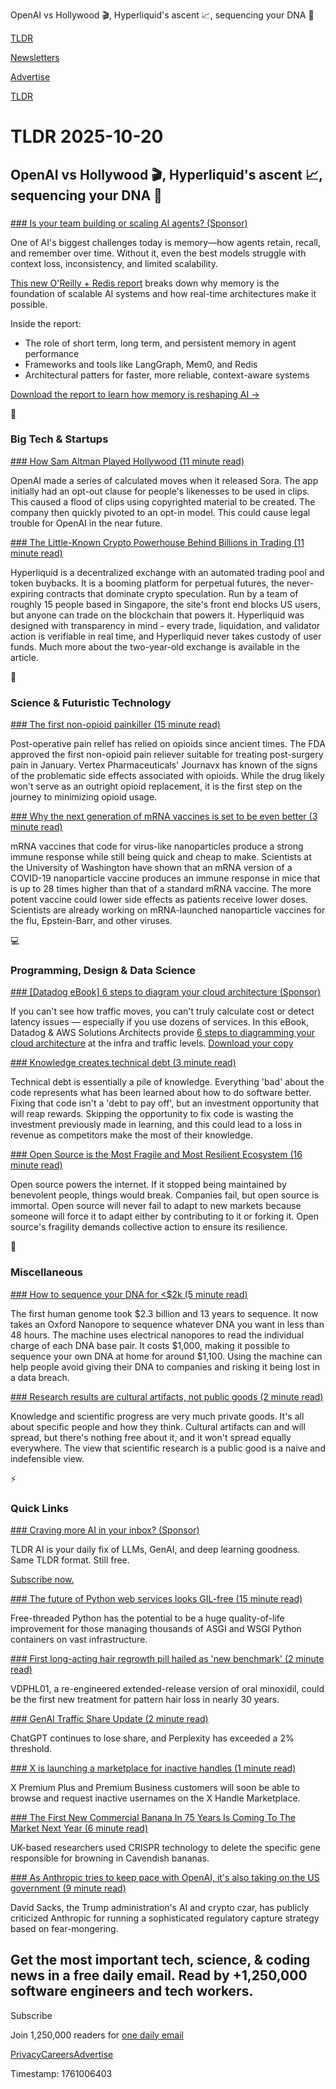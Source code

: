 OpenAI vs Hollywood 🎬, Hyperliquid's ascent 📈, sequencing your DNA 🧬

[TLDR](/)

[Newsletters](/newsletters)

[Advertise](https://advertise.tldr.tech/)

[TLDR](/)

# TLDR 2025-10-20

## OpenAI vs Hollywood 🎬, Hyperliquid's ascent 📈, sequencing your DNA 🧬

### 

[### Is your team building or scaling AI agents? (Sponsor)](https://redis.io/resources/managing-memory-for-ai-agents/?utm_source=[name-of-provider]&amp;utm_medium=cpa&amp;utm_campaign=2025-10-ai_in_production&amp;utm_content=eb-managing_memory_for_ai_agents-701N100000aRaU6)

One of AI's biggest challenges today is memory—how agents retain, recall, and remember over time. Without it, even the best models struggle with context loss, inconsistency, and limited scalability.

[This new O'Reilly + Redis report](https://redis.io/resources/managing-memory-for-ai-agents/?utm_source=[name-of-provider]&utm_medium=cpa&utm_campaign=2025-10-ai_in_production&utm_content=eb-managing_memory_for_ai_agents-701N100000aRaU6) breaks down why memory is the foundation of scalable AI systems and how real-time architectures make it possible.

Inside the report:

* The role of short term, long term, and persistent memory in agent performance
* Frameworks and tools like LangGraph, Mem0, and Redis
* Architectural patters for faster, more reliable, context-aware systems

[Download the report to learn how memory is reshaping AI →](https://redis.io/resources/managing-memory-for-ai-agents/?utm_source=[name-of-provider]&utm_medium=cpa&utm_campaign=2025-10-ai_in_production&utm_content=eb-managing_memory_for_ai_agents-701N100000aRaU6)

📱

### Big Tech & Startups

[### How Sam Altman Played Hollywood (11 minute read)](https://www.hollywoodreporter.com/business/business-news/sam-altman-openai-sora-agencies-talent-1236401618/?utm_source=tldrnewsletter)

OpenAI made a series of calculated moves when it released Sora. The app initially had an opt-out clause for people's likenesses to be used in clips. This caused a flood of clips using copyrighted material to be created. The company then quickly pivoted to an opt-in model. This could cause legal trouble for OpenAI in the near future.

[### The Little-Known Crypto Powerhouse Behind Billions in Trading (11 minute read)](https://www.bloomberg.com/news/articles/2025-10-16/inside-hyperliquid-the-crypto-exchange-behind-billions-in-trades?utm_source=website&utm_medium=share&utm_campaign=copy)

Hyperliquid is a decentralized exchange with an automated trading pool and token buybacks. It is a booming platform for perpetual futures, the never-expiring contracts that dominate crypto speculation. Run by a team of roughly 15 people based in Singapore, the site's front end blocks US users, but anyone can trade on the blockchain that powers it. Hyperliquid was designed with transparency in mind - every trade, liquidation, and validator action is verifiable in real time, and Hyperliquid never takes custody of user funds. Much more about the two-year-old exchange is available in the article.

🚀

### Science & Futuristic Technology

[### The first non-opioid painkiller (15 minute read)](https://worksinprogress.co/issue/the-first-non-opioid-painkiller/?utm_source=tldrnewsletter)

Post-operative pain relief has relied on opioids since ancient times. The FDA approved the first non-opioid pain reliever suitable for treating post-surgery pain in January. Vertex Pharmaceuticals' Journavx has known of the signs of the problematic side effects associated with opioids. While the drug likely won't serve as an outright opioid replacement, it is the first step on the journey to minimizing opioid usage.

[### Why the next generation of mRNA vaccines is set to be even better (3 minute read)](https://www.newscientist.com/article/2500112-why-the-next-generation-of-mrna-vaccines-is-set-to-be-even-better/?utm_source=tldrnewsletter)

mRNA vaccines that code for virus-like nanoparticles produce a strong immune response while still being quick and cheap to make. Scientists at the University of Washington have shown that an mRNA version of a COVID-19 nanoparticle vaccine produces an immune response in mice that is up to 28 times higher than that of a standard mRNA vaccine. The more potent vaccine could lower side effects as patients receive lower doses. Scientists are already working on mRNA-launched nanoparticle vaccines for the flu, Epstein-Barr, and other viruses.

💻

### Programming, Design & Data Science

[### [Datadog eBook] 6 steps to diagram your cloud architecture (Sponsor)](https://www.datadoghq.com/resources/designing-cloud-architecture/?utm_source=tldrnewsletter&amp;utm_medium=newsletter&amp;utm_campaign=dg-coreplatform-ww-cloud-architecture-tldr)

If you can't see how traffic moves, you can't truly calculate cost or detect latency issues — especially if you use dozens of services. In this eBook, Datadog & AWS Solutions Architects provide [6 steps to diagramming your cloud architecture](https://www.datadoghq.com/resources/designing-cloud-architecture/?utm_source=tldrnewsletter&utm_medium=newsletter&utm_campaign=dg-coreplatform-ww-cloud-architecture-tldr) at the infra and traffic levels. [Download your copy](https://www.datadoghq.com/resources/designing-cloud-architecture/?utm_source=tldrnewsletter&utm_medium=newsletter&utm_campaign=dg-coreplatform-ww-cloud-architecture-tldr)

[### Knowledge creates technical debt (3 minute read)](https://lukeplant.me.uk/blog/posts/knowledge-creates-technical-debt/?utm_source=tldrnewsletter)

Technical debt is essentially a pile of knowledge. Everything 'bad' about the code represents what has been learned about how to do software better. Fixing that code isn't a 'debt to pay off', but an investment opportunity that will reap rewards. Skipping the opportunity to fix code is wasting the investment previously made in learning, and this could lead to a loss in revenue as competitors make the most of their knowledge.

[### Open Source is the Most Fragile and Most Resilient Ecosystem (16 minute read)](https://blog.peterzhu.ca/open-source-is-the-most-fragile-and-resilient-ecosystem/?utm_source=tldrnewsletter)

Open source powers the internet. If it stopped being maintained by benevolent people, things would break. Companies fail, but open source is immortal. Open source will never fail to adapt to new markets because someone will force it to adapt either by contributing to it or forking it. Open source's fragility demands collective action to ensure its resilience.

🎁

### Miscellaneous

[### How to sequence your DNA for &lt;$2k (5 minute read)](https://maxlangenkamp.substack.com/p/how-to-sequence-your-dna-for-2k?utm_source=tldrnewsletter)

The first human genome took $2.3 billion and 13 years to sequence. It now takes an Oxford Nanopore to sequence whatever DNA you want in less than 48 hours. The machine uses electrical nanopores to read the individual charge of each DNA base pair. It costs $1,000, making it possible to sequence your own DNA at home for around $1,100. Using the machine can help people avoid giving their DNA to companies and risking it being lost in a data breach.

[### Research results are cultural artifacts, not public goods (2 minute read)](https://lemire.me/blog/2025/10/17/research-results-are-cultural-artifacts-not-public-goods/?utm_source=tldrnewsletter)

Knowledge and scientific progress are very much private goods. It's all about specific people and how they think. Cultural artifacts can and will spread, but there's nothing free about it, and it won't spread equally everywhere. The view that scientific research is a public good is a naive and indefensible view.

⚡

### Quick Links

[### Craving more AI in your inbox? (Sponsor)](https://tldr.tech/ai/?utm_source=tldr&amp;utm_medium=newsletter&amp;utm_campaign=quicklinks10202025)

TLDR AI is your daily fix of LLMs, GenAI, and deep learning goodness. Same TLDR format. Still free.

[Subscribe now.](https://tldr.tech/ai/?utm_source=tldr&utm_medium=newsletter&utm_campaign=quicklinks10202025)

[### The future of Python web services looks GIL-free (15 minute read)](https://blog.baro.dev/p/the-future-of-python-web-services-looks-gil-free?utm_source=tldrnewsletter)

Free-threaded Python has the potential to be a huge quality-of-life improvement for those managing thousands of ASGI and WSGI Python containers on vast infrastructure.

[### First long-acting hair regrowth pill hailed as 'new benchmark' (2 minute read)](https://newatlas.com/health-wellbeing/long-acting-hair-regrowth-pill/?utm_source=tldrnewsletter)

VDPHL01, a re-engineered extended-release version of oral minoxidil, could be the first new treatment for pattern hair loss in nearly 30 years.

[### GenAI Traffic Share Update (2 minute read)](https://threadreaderapp.com/thread/1979863740670480674.html?utm_source=tldrnewsletter)

ChatGPT continues to lose share, and Perplexity has exceeded a 2% threshold.

[### X is launching a marketplace for inactive handles (1 minute read)](https://www.theverge.com/news/802474/x-is-launching-a-marketplace-for-inactive-handles?utm_source=tldrnewsletter)

X Premium Plus and Premium Business customers will soon be able to browse and request inactive usernames on the X Handle Marketplace.

[### The First New Commercial Banana In 75 Years Is Coming To The Market Next Year (6 minute read)](https://www.zmescience.com/science/biology/first-new-banana-browning/?utm_source=tldrnewsletter)

UK-based researchers used CRISPR technology to delete the specific gene responsible for browning in Cavendish bananas.

[### As Anthropic tries to keep pace with OpenAI, it's also taking on the US government (9 minute read)](https://www.cnbc.com/2025/10/19/anthropic-tries-to-keep-pace-with-openai-faces-off-with-david-sacks.html?utm_source=tldrnewsletter)

David Sacks, the Trump administration's AI and crypto czar, has publicly criticized Anthropic for running a sophisticated regulatory capture strategy based on fear-mongering.

## Get the most important tech, science, & coding news in a free daily email. Read by +1,250,000 software engineers and tech workers.

Subscribe

Join 1,250,000 readers for [one daily email](/api/latest/tech)

[Privacy](/privacy)[Careers](https://jobs.ashbyhq.com/tldr.tech)[Advertise](/tech/advertise)

Timestamp: 1761006403